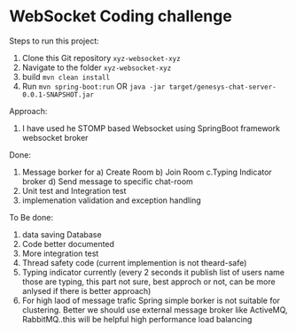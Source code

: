 # WebSocket Coding challenge

Steps to run this project:

1. Clone this Git repository `xyz-websocket-xyz`
2. Navigate to the folder `xyz-websocket-xyz`
3. build `mvn clean install`
4. Run `mvn spring-boot:run` OR `java -jar target/genesys-chat-server-0.0.1-SNAPSHOT.jar`

Approach:

1. I have used he STOMP based Websocket using SpringBoot framework websocket broker

Done:
1. Message borker for 
a) Create Room
b) Join Room 
c.Typing Indicator broker 
d) Send message to specific chat-room
2. Unit test and Integration test
3. implemenation validation and exception handling

To Be done:
1. data saving Database
2. Code better documented
2. More integration test
3. Thread safety code (current implemention is not theard-safe)
4. Typing indicator currently (every 2 seconds it publish list of users name those are typing, this part not sure, best approch or not, can be more anlysed if there is better approach)
5. For high laod of message trafic Spring simple borker is not suitable for clustering. Better we should use external message broker like ActiveMQ, RabbitMQ..this
will be helpful high performance load balancing

